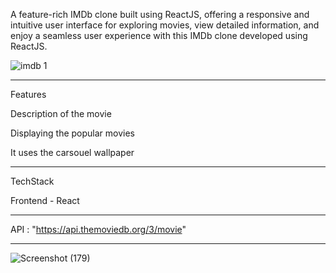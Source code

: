 

<!---
Prashantb2002/Prashantb2002 is a ✨ special ✨ repository because its `README.md` (this file) appears on your GitHub profile.
You can click the Preview link to take a look at your changes.
--->
A feature-rich IMDb clone built using ReactJS, offering a responsive and intuitive user interface for exploring movies,
view detailed information, and enjoy a seamless user experience with this IMDb clone developed using ReactJS.

![imdb 1](https://github.com/Prashantb2002/Imdb-clone/assets/125732921/daff5062-6143-4052-a50d-a70bfc4756ed)


_________________________________________________________________________________________________________________________________________________________________________________________
Features

Description of the movie

Displaying the popular movies

It uses the carsouel wallpaper



_________________________________________________________________________________________________________________________________________________________________________________________




TechStack

Frontend - React

_________________________________________________________________________________________________________________________________________________________________________________________


API : "https://api.themoviedb.org/3/movie"
_________________________________________________________________________________________________________________________________________________________________________________________





![Screenshot (179)](https://github.com/Prashantb2002/Imdb-clone/assets/125732921/733d74cc-6a78-462e-882c-a02442fc75ac)




